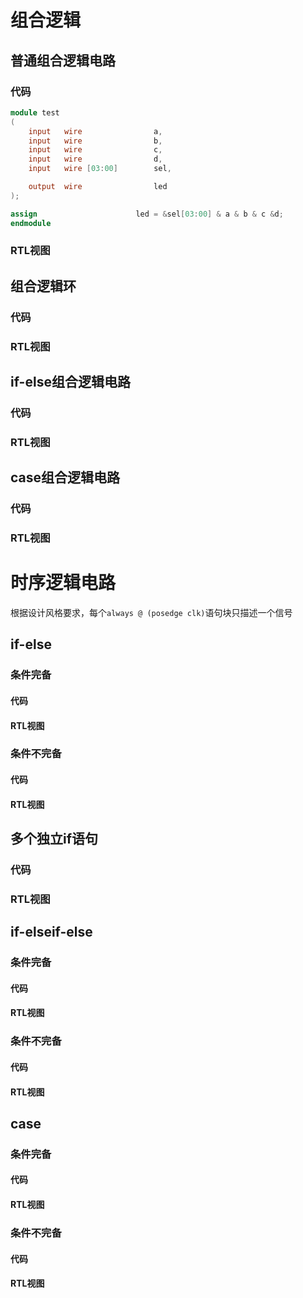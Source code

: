 # 组合逻辑
## 普通组合逻辑电路
### 代码
```verilog
module test
(
    input   wire                a,
    input   wire                b,
    input   wire                c,
    input   wire                d,
    input   wire [03:00]        sel,

    output  wire                led
);

assign                      led = &sel[03:00] & a & b & c &d;
endmodule
```
### RTL视图

## 组合逻辑环
### 代码
### RTL视图

## if-else组合逻辑电路
### 代码
### RTL视图

## case组合逻辑电路
### 代码
### RTL视图

# 时序逻辑电路
根据设计风格要求，每个`always @ (posedge clk)`语句块只描述一个信号

## if-else
### 条件完备
#### 代码
#### RTL视图

### 条件不完备
#### 代码
#### RTL视图

## 多个独立if语句
### 代码
### RTL视图

## if-elseif-else
### 条件完备
#### 代码
#### RTL视图

### 条件不完备
#### 代码
#### RTL视图

## case
### 条件完备
#### 代码
#### RTL视图

### 条件不完备
#### 代码
#### RTL视图